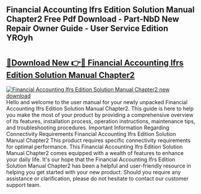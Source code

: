 ## Financial Accounting Ifrs Edition Solution Manual Chapter2 Free Pdf Download - Part-NbD New Repair Owner Guide - User Service Edition YROyh

# <h2><a href="http://bc77648.oget.top/?id=Financial+Accounting+Ifrs+Edition+Solution+Manual+Chapter2">🔗Download New 👉🔴 Financial Accounting Ifrs Edition Solution Manual Chapter2</a></h2>

[![Financial Accounting Ifrs Edition Solution Manual Chapter2 new download](https://i.imgur.com/5g1atiW.png)](http://bc77648.oget.top/?id=Financial+Accounting+Ifrs+Edition+Solution+Manual+Chapter2)
Hello and welcome to the user manual for your newly unpacked Financial Accounting Ifrs Edition Solution Manual Chapter2. This guide is here to help you make the most of your product by providing a comprehensive overview of its features, installation process, operation instructions, maintenance tips, and troubleshooting procedures. Important Information Regarding Connectivity Requirements Financial Accounting Ifrs Edition Solution Manual Chapter2 This product requires specific connectivity requirements for optimal performance. This Financial Accounting Ifrs Edition Solution Manual Chapter2 comes equipped with a wealth of features to enhance your daily life. It's our hope that the Financial Accounting Ifrs Edition Solution Manual Chapter2 has been a helpful and user-friendly resource in helping you get started with your new product. Should you require any assistance or clarification, please do not hesitate to contact our customer support team.
